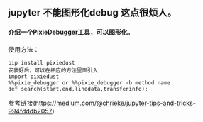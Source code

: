 ## jupyter 不能图形化debug 这点很烦人。
#### 介绍一个PixieDebugger工具，可以图形化。
使用方法：
```
pip install pixiedust
安装好后，可以在相应的方法里面引入
import pixiedust
%%pixie_debugger or %%pixie_debugger -b method name
def search(start,end,linedata,transferinfo):
```
参考链接(https://medium.com/@chrieke/jupyter-tips-and-tricks-994fdddb2057)
